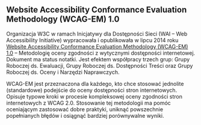 ## Website Accessibility Conformance Evaluation Methodology (WCAG-EM) 1.0
Organizacja W3C w ramach Inicjatywy dla Dostępności Sieci (WAI – Web Accessibility Initiative) wypracowała i&nbsp;opublikowała w&nbsp;lipcu 2014 roku [Website Accessibility Conformance Evaluation Methodology (WCAG-EM) 1.0](https://www.w3.org/TR/WCAG-EM/) – Metodologię oceny zgodności z&nbsp;wytycznymi dostępności internetowej. Dokument ma status notatki. Jest efektem współpracy trzech grup: Grupy Roboczej ds. Ewaluacji, Grupy Roboczej ds. Dostępności Treści oraz Grupy Roboczej ds. Oceny i&nbsp;Narzędzi Naprawczych.

WCAG-EM jest przeznaczona dla każdego, kto chce stosować jednolite (standardowe) podejście  do oceny dostępności stron internetowych. Opisuje typowe kroki w&nbsp;procesie kompleksowej oceny zgodności stron internetowych z&nbsp;WCAG 2.0. Stosowanie tej metodologii ma pomóc oceniającym zastosować dobre praktyki, uniknąć powszechnie popełnianych błędów i&nbsp;osiągnąć bardziej porównywalne wyniki. 